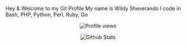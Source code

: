 Hey & Welcome to my Git Profile
My name is Wildy Sheverando
I code in Bash, PHP, Python, Perl, Ruby, Go

<div id="stats" align="center">

![Profile views](https://visitor-badge.glitch.me/badge?page_id=kuydev)
  
![Github Stats](https://github-readme-stats.vercel.app/api?username=kuydev&theme=blue-green&show_icons=true)

</div>
